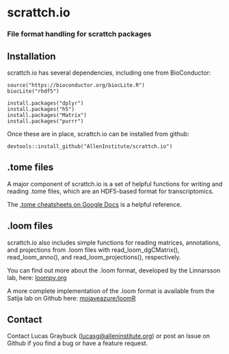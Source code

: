 # scrattch.io  
### File format handling for scrattch packages

## Installation

scrattch.io has several dependencies, including one from BioConductor:
```
source("https://bioconductor.org/biocLite.R")
biocLite("rhdf5")

install.packages("dplyr")
install.packages("h5")
install.packages("Matrix")
install.packages("purrr")
```

Once these are in place, scrattch.io can be installed from github:
```
devtools::install_github("AllenInstitute/scrattch.io")
```
## .tome files
A major component of scrattch.io is a set of helpful functions for writing and reading .tome files, which are an HDF5-based format for transcriptomics.  

The [.tome cheatsheets on Google Docs](https://docs.google.com/spreadsheets/d/1tJUgnfEXUv1IuzGAykDCTIUTsgzEWkT-jfl4UcEUl48/edit?usp=sharing) is a helpful reference.

## .loom files
scrattch.io also includes simple functions for reading matrices, annotations, and projections from .loom files with read_loom_dgCMatrix(), read_loom_anno(), and read_loom_projections(), respectively.

You can find out more about the .loom format, developed by the Linnarsson lab, here: [loompy.org](http://loompy.org/)

A more complete implementation of the .loom format is available from the Satija lab on Github here: [mojaveazure/loomR](https://github.com/mojaveazure/loomR)

## Contact
Contact Lucas Graybuck (lucasg@alleninstitute.org) or post an Issue on Github if you find a bug or have a feature request.
